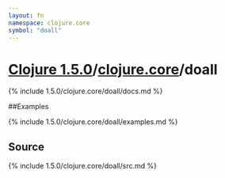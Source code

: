 ```yaml
---
layout: fn
namespace: clojure.core
symbol: "doall"
---
```


# [Clojure 1.5.0](../../)/[clojure.core](../)/doall

{% include 1.5.0/clojure.core/doall/docs.md %}

##Examples

{% include 1.5.0/clojure.core/doall/examples.md %}
## Source
{% include 1.5.0/clojure.core/doall/src.md %}

